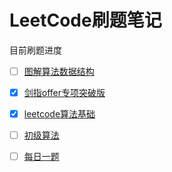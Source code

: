 # LeetCode刷题笔记

目前刷题进度

- [ ] [图解算法数据结构](图解算法与数据结构\README.md)
- [x] [剑指offer专项突破版](剑指Offer专项突击版\README.md)
- [x] [leetcode算法基础](leetcode算法基础\README.md)
- [ ] [初级算法](初级算法\README.md)
- [ ] [每日一题](每日一题\README.md)

